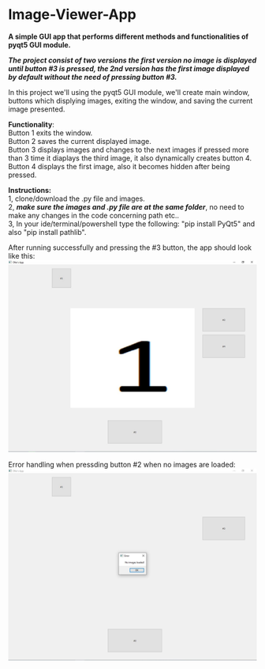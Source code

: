 # Image-Viewer-App
**A simple GUI app that performs different methods and functionalities of pyqt5 GUI module.**

***The project consist of two versions the first version no image is displayed until button #3 is pressed, the 2nd version has the first image displayed by default without the need of pressing button #3.***

In this project we'll using the pyqt5 GUI module, we'll create main window, buttons which displying images, exiting the window, and saving the current image presented.

**Functionality**:\
Button 1 exits the window.\
Button 2 saves the current displayed image.\
Button 3 displays images and changes to the next images if pressed more than 3 time it diaplays the third image, it also dynamically creates button 4.\
Button 4 displays the first image, also it becomes hidden after being pressed.

**Instructions:**\
1, clone/download the .py file and images.\
2, ***make sure the images and .py file are at the same folder***, no need to make any changes in the code concerning path etc..\
3, In your ide/terminal/powershell type the following: "pip install PyQt5" and also "pip install pathlib".

After running successfully and pressing the #3 button, the app should look like this:\
![alt text](https://github.com/ofhas/Image-Viewer-App/blob/main/readme_images/Capture11.JPG)

Error handling when pressding button #2 when no images are loaded:\
![alt text](https://github.com/ofhas/Image-Viewer-App/blob/main/readme_images/Capture111.JPG)

